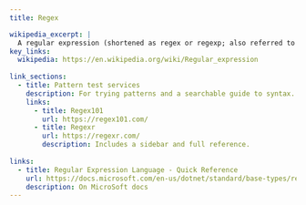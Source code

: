 ```yaml
---
title: Regex

wikipedia_excerpt: |
  A regular expression (shortened as regex or regexp; also referred to as rational expression) is a sequence of characters that specifies a search pattern. 
key_links:
  wikipedia: https://en.wikipedia.org/wiki/Regular_expression
  
link_sections:
  - title: Pattern test services
    description: For trying patterns and a searchable guide to syntax. Make sure to enable the global flag for using multiple rows of test strings.
    links:
      - title: Regex101
        url: https://regex101.com/
      - title: Regexr
        url: https://regexr.com/
        description: Includes a sidebar and full reference.
        
links:
  - title: Regular Expression Language - Quick Reference
    url: https://docs.microsoft.com/en-us/dotnet/standard/base-types/regular-expression-language-quick-reference
    description: On MicroSoft docs
---
```

